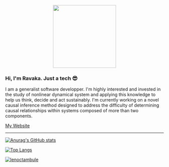 <p align="center">
  <img src="https://media.tenor.com/L1kmSQmhrjMAAAAd/golden-boy-kintaro.gif" height=200vh>
</p>
  
### Hi, I'm Ravaka. Just a tech :sunglasses:

I am a generalist software developper.
I'm highly interested and invested in the study of nonlinear dynamical system and applying this knowledge to help us think, decide and act sustainably. I'm currently working on a novel causal inference method designed to address the difficulty of determining causal relationships within systems composed of more than two components.

[My Website](https://lenoctambule.dev)

---

[![Anurag's GitHub stats](https://github-readme-stats.vercel.app/api?username=lenoctambule)](https://github.com/anuraghazra/github-readme-stats)

[![Top Langs](https://github-readme-stats.vercel.app/api/top-langs/?username=lenoctambule&layout=compact&theme=onedark)](https://github.com/lenoctambule)

[![lenoctambule](https://www.hackthebox.eu/badge/image/430731)](https://app.hackthebox.com/profile/430731)

